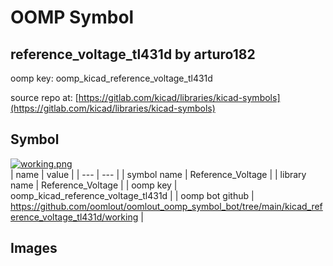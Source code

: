# OOMP Symbol  
## reference_voltage_tl431d  by arturo182  
  
oomp key: oomp_kicad_reference_voltage_tl431d  
  
source repo at: [https://gitlab.com/kicad/libraries/kicad-symbols](https://gitlab.com/kicad/libraries/kicad-symbols)  
## Symbol  
  
[![working.png](working_600.png)](working.png)  
| name | value | 
| --- | --- | 
| symbol name | Reference_Voltage | 
| library name | Reference_Voltage | 
| oomp key | oomp_kicad_reference_voltage_tl431d | 
| oomp bot github | https://github.com/oomlout/oomlout_oomp_symbol_bot/tree/main/kicad_reference_voltage_tl431d/working | 
## Images  

